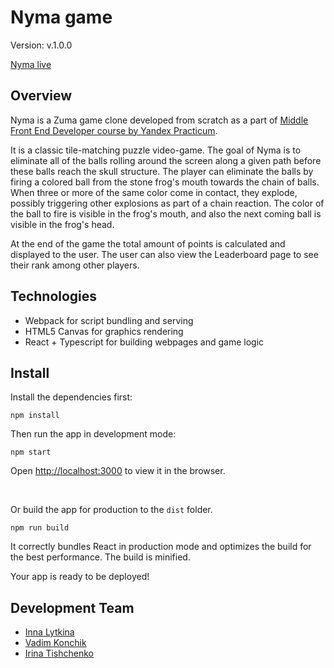 # Nyma game

Version: v.1.0.0

[Nyma live](https://nyma-game.herokuapp.com/)

## Overview

Nyma is a Zuma game clone developed from scratch as a part of [Middle Front End Developer course by Yandex Practicum](https://praktikum.yandex.ru/middle-frontend/).

It is a classic tile-matching puzzle video-game. The goal of Nyma is to eliminate all of the balls rolling around the screen along a given path before these balls reach the skull structure. The player can eliminate the balls by firing a colored ball from the stone frog's mouth towards the chain of balls. When three or more of the same color come in contact, they explode, possibly triggering other explosions as part of a chain reaction. The color of the ball to fire is visible in the frog's mouth, and also the next coming ball is visible in the frog's head.

At the end of the game the total amount of points is calculated and displayed to the user. The user can also view the Leaderboard page to see their rank among other players.

## Technologies

  - Webpack for script bundling and serving
  - HTML5 Canvas for graphics rendering
  - React + Typescript for building webpages and game logic

## Install

Install the dependencies first:
```
npm install
```

Then run the app in development mode:
```
npm start
```
Open [http://localhost:3000](http://localhost:3000) to view it in the browser.

<br>

Or build the app for production to the `dist` folder.
```
npm run build
```
It correctly bundles React in production mode and optimizes the build for the best performance.
The build is minified.

Your app is ready to be deployed!

## Development Team
   - [Inna Lytkina](https://github.com/innayarantseva)
   - [Vadim Konchik](https://github.com/elfexor) 
   - [Irina Tishchenko](https://github.com/IrinaT1)
  
